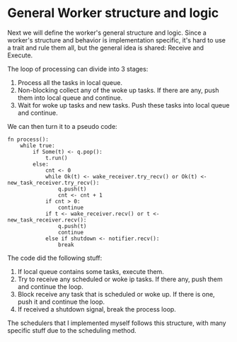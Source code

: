 # General Worker structure and logic
Next we will define the worker's general structure and logic.
Since a worker's structure and behavior is implementation specific,
it's hard to use a trait and rule them all, but the general idea is shared: Receive and Execute.

The loop of processing can divide into 3 stages:
1. Process all the tasks in local queue.
2. Non-blocking collect any of the woke up tasks. If there are any, push them into local queue and continue.
3. Wait for woke up tasks and new tasks. Push these tasks into local queue and continue.

We can then turn it to a pseudo code:
```
fn process():
    while true:
        if Some(t) <- q.pop():
            t.run()
        else:
            cnt <- 0
            while Ok(t) <- wake_receiver.try_recv() or Ok(t) <- new_task_receiver.try_recv():
                q.push(t)
                cnt <- cnt + 1
            if cnt > 0:
                continue
            if t <- wake_receiver.recv() or t <- new_task_receiver.recv():
                q.push(t)
                continue
            else if shutdown <- notifier.recv():
                break
```
The code did the following stuff:
1. If local queue contains some tasks, execute them.
2. Try to receive any scheduled or woke ip tasks. If there any, push them and continue the loop.
3. Block receive any task that is scheduled or woke up. If there is one, push it and continue the loop.
4. If received a shutdown signal, break the process loop.

The schedulers that I implemented myself follows this structure, with many specific stuff due to the scheduling method.


